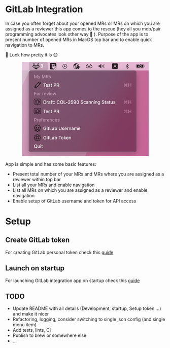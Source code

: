 # GitLab Integration

In case you often forget about your opened MRs or MRs on which you are assigned as a reviewer this app comes to the rescue (hey all you mob/pair programming advocates look other way :zany_face: ). Purpose of the app is to present number of opened MRs in MacOS top bar and to enable quick navigation to MRs.

:star2: Look how pretty it is :heart_eyes:

<p align="center">
    <img src="./images/gitlab_integration_app_preview.png" alt="drawing" width="400"/>
</p>
<!-- ![App preview](./images/gitlab_integration_app_preview.png) -->


App is simple and has some basic features:
- Present total number of your MRs and MRs where you are assigned as a reviewer within top bar
- List all your MRs and enable navigation
- List all MRs on which you are assigned as a reviewer and enable navigation
- Enable setup of GitLab username and token for API access


# Setup

## Create GitLab token
For creating GitLab personal token check this [guide](https://docs.gitlab.com/ee/user/profile/personal_access_tokens.html#create-a-personal-access-token)

## Launch on startup
For launching GitLab integration app on startup check this [guide](https://support.apple.com/guide/mac-help/open-items-automatically-when-you-log-in-mh15189/mac)

## TODO
- Update README with all details (Development, startup, Setup token ...) and make it nicer
- Refactoring, logging, consider switching to single json config (and single menu item)
- Add tests, lints, CI
- Publish to brew or somewhere else
- ...

